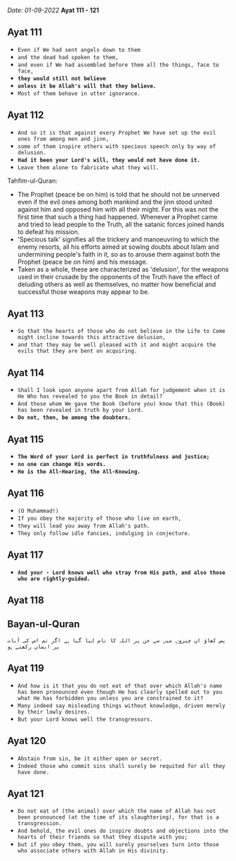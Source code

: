 *Date: 01-09-2022*
**Ayat 111 - 121**

## Ayat 111


- `Even if We had sent angels down to them`
- `and the dead had spoken to them,`
- `and even if We had assembled before them all the things, face to face,`
- **`they would still not believe`**
- **`unless it be Allah's will that they believe.`**
- `Most of them behave in utter ignorance.`

## Ayat 112

- `And so it is that against every Prophet We have set up the evil ones from among men and jinn,`
- `some of them inspire others with specious speech only by way of delusion.`
- **`Had it been your Lord's will, they would not have done it.`**
- `Leave them alone to fabricate what they will.`

Tahfim-ul-Quran:
  - The Prophet (peace be on him) is told that he should not be unnerved even if the evil ones among both mankind and the jinn stood united against him and opposed him with all their might. For this was not the first time that such a thing had happened. Whenever a Prophet came and tried to lead people to the Truth, all the satanic forces joined hands to defeat his mission.
  - 'Specious talk' signifies all the trickery and manoeuvring to which the enemy resorts, all his efforts aimed at sowing doubts about Islam and undermining people's faith in it, so as to arouse them against both the Prophet (peace be on him) and his message.
  - Taken as a whole, these are characterized as 'delusion', for the weapons used in their crusade by the opponents of the Truth have the effect of deluding others as well as themselves, no matter how beneficial and successful those weapons may appear to be.

## Ayat 113

- `So that the hearts of those who do not believe in the Life to Come might incline towards this attractive delusion,`
- `and that they may be well pleased with it and might acquire the evils that they are bent on acquiring.`

## Ayat 114

- `Shall I look upon anyone apart from Allah for judgement when it is He Who has revealed to you the Book in detail?`
- `And those whom We gave the Book (before you) know that this (Book) has been revealed in truth by your Lord.`
- **`Do not, then, be among the doubters.`**

## Ayat 115

- **`The Word of your Lord is perfect in truthfulness and justice;`**
- **`no one can change His words.`**
- **`He is the All-Hearing, the All-Knowing.`**

## Ayat 116

- `(O Muhammad!)`
- `If you obey the majority of those who live on earth,`
- `they will lead you away from Allah's path.`
- `They only follow idle fancies, indulging in conjecture.`

## Ayat 117

- **`And your - Lord knows well who stray from His path, and also those who are rightly-guided.`**

## Ayat 118

## Bayan-ul-Quran

`پس کھاؤ ان چیزوں میں سے جن پر اللہ کا نام لیا گیا ہے اگر تم اس کی آیات پر ایمان رکھتے ہو`


## Ayat 119

- `And how is it that you do not eat of that over which Allah's name has been pronounced even though He has clearly spelled out to you what He has forbidden you unless you are constrained to it?`
- `Many indeed say misleading things without knowledge, driven merely by their lowly desires.`
- `But your Lord knows well the transgressors.`

## Ayat 120

- `Abstain from sin, be it either open or secret.`
- `Indeed those who commit sins shall surely be requited for all they have done.`

## Ayat 121

- `Do not eat of (the animal) over which the name of Allah has not been pronounced (at the time of its slaughtering), for that is a transgression.`
- `And behold, the evil ones do inspire doubts and objections into the hearts of their friends so that they dispute with you;`
- `but if you obey them, you will surely yourselves turn into those who associate others with Allah in His divinity.`